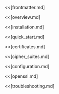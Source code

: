 <<[frontmatter.md]

<!--BREAK-->

<!--TOC max2-->

<<[overview.md]

<<[installation.md]

<<[quick_start.md]

<<[certificates.md]

<<[cipher_suites.md]

<<[configuration.md]

<<[openssl.md]

<<[troubleshooting.md]